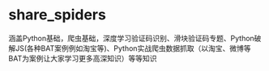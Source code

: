# share_spiders
涵盖Python基础，爬虫基础，深度学习验证码识别、滑块验证码专题、Python破解JS(各种BAT案例例如淘宝等)、Python实战爬虫数据抓取（以淘宝、微博等BAT为案例让大家学习更多高深知识）等等知识
